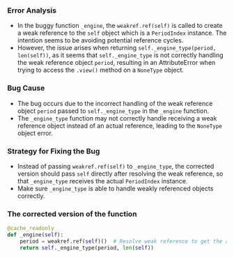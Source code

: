 ### Error Analysis
- In the buggy function `_engine`, the `weakref.ref(self)` is called to create a weak reference to the `self` object which is a `PeriodIndex` instance. The intention seems to be avoiding potential reference cycles.
- However, the issue arises when returning `self._engine_type(period, len(self))`, as it seems that `self._engine_type` is not correctly handling the weak reference object `period`, resulting in an AttributeError when trying to access the `.view()` method on a `NoneType` object.

### Bug Cause
- The bug occurs due to the incorrect handling of the weak reference object `period` passed to `self._engine_type` in the `_engine` function.
- The `_engine_type` function may not correctly handle receiving a weak reference object instead of an actual reference, leading to the `NoneType` object error.

### Strategy for Fixing the Bug
- Instead of passing `weakref.ref(self)` to `_engine_type`, the corrected version should pass `self` directly after resolving the weak reference, so that `_engine_type` receives the actual `PeriodIndex` instance.
- Make sure `_engine_type` is able to handle weakly referenced objects correctly.

### The corrected version of the function
```python
@cache_readonly
def _engine(self):
    period = weakref.ref(self)()  # Resolve weak reference to get the actual object
    return self._engine_type(period, len(self))
```